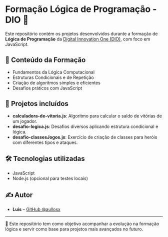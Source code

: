 # Formação Lógica de Programação - DIO 🚀

Este repositório contém os projetos desenvolvidos durante a formação de **Lógica de Programação** da [Digital Innovation One (DIO)](https://www.dio.me), com foco em JavaScript.

## 🧠 Conteúdo da Formação
- Fundamentos da Lógica Computacional
- Estruturas Condicionais e de Repetição
- Criação de algoritmos simples e eficientes
- Desafios práticos com JavaScript

## 📁 Projetos incluídos
- **calculadora-de-vitoria.js**: Algoritmo para calcular o saldo de vitórias de um jogador.
- **desafio-logica.js**: Desafios diversos aplicando estrutura condicional e lógica.
- **desafio-classesJogos.js**: Exercício de criação de classes para heróis com diferentes tipos e ataques.

## 🛠️ Tecnologias utilizadas
- JavaScript
- Node.js (opcional para testes locais)

## ✍️ Autor
- **Luis** – [GitHub @aullosx](https://github.com/aullosx)

---

📌 Este repositório tem como objetivo acompanhar a evolução na formação lógica e servir como base para projetos mais avançados no futuro.
